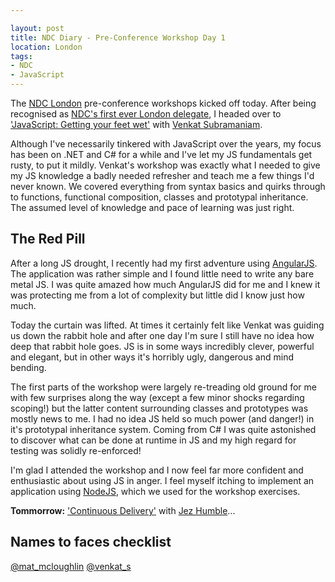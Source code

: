 ```yaml
---

layout: post
title: NDC Diary - Pre-Conference Workshop Day 1 
location: London
tags:
- NDC
- JavaScript
---
```


The [NDC London](http://ndc-london.com/) pre-conference workshops kicked off today. After being recognised as [NDC's first ever London delegate](https://twitter.com/NDC_Conferences/status/407540261774831617), I headed over to ['JavaScript: Getting your feet wet'](http://ndc-london.com/pre-conference-workshop/javascript-getting-your-feet-wet-venkat-subramaniam-2-dec/1281) with [Venkat Subramaniam](https://twitter.com/venkat_s). 

Although I've necessarily tinkered with JavaScript over the years, my focus has been on .NET and C# for a while and I've let my JS fundamentals get rusty, to put it mildly. Venkat's workshop was exactly what I needed to give my JS knowledge a badly needed refresher and teach me a few things I'd never known. We covered everything from syntax basics and quirks through to functions, functional composition, classes and prototypal inheritance. The assumed level of knowledge and pace of learning was just right.

<!--excerpt-->

## The Red Pill ##

After a long JS drought, I recently had my first adventure using [AngularJS](http://angularjs.org/). The application was rather simple and I found little need to write any bare metal JS. I was quite amazed how much AngularJS did for me and I knew it was protecting me from a lot of complexity but little did I know just how much.

Today the curtain was lifted. At times it certainly felt like Venkat was guiding us down the rabbit hole and after one day I'm sure I still have no idea how deep that rabbit hole goes. JS is in some ways incredibly clever, powerful and elegant, but in other ways it's horribly ugly, dangerous and mind bending.

The first parts of the workshop were largely re-treading old ground for me with few surprises along the way (except a few minor shocks regarding scoping!) but the latter content surrounding classes and prototypes was mostly news to me. I had no idea JS held so much power (and danger!) in it's prototypal inheritance system. Coming from C# I was quite astonished to discover what can be done at runtime in JS and my high regard for testing was solidly re-enforced!

I'm glad I attended the workshop and I now feel far more confident and enthusiastic about using JS in anger. I feel myself itching to implement an application using [NodeJS](http://nodejs.org/), which we used for the workshop exercises.

**Tommorrow:** ['Continuous Delivery'](http://www.ndc-london.com/pre-conference-workshop/continuous-delivery-workshop/1043) with [Jez Humble](https://twitter.com/jezhumble)...

## Names to faces checklist

[@mat_mcloughlin](https://twitter.com/mat_mcloughlin) [@venkat_s](https://twitter.com/venkat_s)